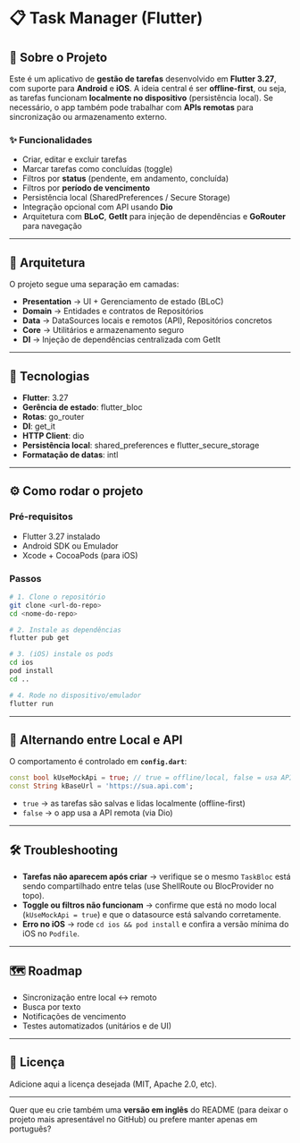 # 📋 Task Manager (Flutter)

## 🚀 Sobre o Projeto

Este é um aplicativo de **gestão de tarefas** desenvolvido em **Flutter 3.27**, com suporte para **Android** e **iOS**.
A ideia central é ser **offline-first**, ou seja, as tarefas funcionam **localmente no dispositivo** (persistência local).
Se necessário, o app também pode trabalhar com **APIs remotas** para sincronização ou armazenamento externo.

### ✨ Funcionalidades

* Criar, editar e excluir tarefas
* Marcar tarefas como concluídas (toggle)
* Filtros por **status** (pendente, em andamento, concluída)
* Filtros por **período de vencimento**
* Persistência local (SharedPreferences / Secure Storage)
* Integração opcional com API usando **Dio**
* Arquitetura com **BLoC**, **GetIt** para injeção de dependências e **GoRouter** para navegação

---

## 🧱 Arquitetura

O projeto segue uma separação em camadas:

* **Presentation** → UI + Gerenciamento de estado (BLoC)
* **Domain** → Entidades e contratos de Repositórios
* **Data** → DataSources locais e remotos (API), Repositórios concretos
* **Core** → Utilitários e armazenamento seguro
* **DI** → Injeção de dependências centralizada com GetIt

---

## 🧰 Tecnologias

* **Flutter**: 3.27
* **Gerência de estado**: flutter\_bloc
* **Rotas**: go\_router
* **DI**: get\_it
* **HTTP Client**: dio
* **Persistência local**: shared\_preferences e flutter\_secure\_storage
* **Formatação de datas**: intl

---

## ⚙️ Como rodar o projeto

### Pré-requisitos

* Flutter 3.27 instalado
* Android SDK ou Emulador
* Xcode + CocoaPods (para iOS)

### Passos

```bash
# 1. Clone o repositório
git clone <url-do-repo>
cd <nome-do-repo>

# 2. Instale as dependências
flutter pub get

# 3. (iOS) instale os pods
cd ios
pod install
cd ..

# 4. Rode no dispositivo/emulador
flutter run
```

---

## 🔀 Alternando entre **Local** e **API**

O comportamento é controlado em **`config.dart`**:

```dart
const bool kUseMockApi = true; // true = offline/local, false = usa API
const String kBaseUrl = 'https://sua.api.com';
```

* `true` → as tarefas são salvas e lidas localmente (offline-first)
* `false` → o app usa a API remota (via Dio)

---

## 🛠️ Troubleshooting

* **Tarefas não aparecem após criar** → verifique se o mesmo `TaskBloc` está sendo compartilhado entre telas (use ShellRoute ou BlocProvider no topo).
* **Toggle ou filtros não funcionam** → confirme que está no modo local (`kUseMockApi = true`) e que o datasource está salvando corretamente.
* **Erro no iOS** → rode `cd ios && pod install` e confira a versão mínima do iOS no `Podfile`.

---

## 🗺️ Roadmap

* Sincronização entre local ↔️ remoto
* Busca por texto
* Notificações de vencimento
* Testes automatizados (unitários e de UI)

---

## 📄 Licença

Adicione aqui a licença desejada (MIT, Apache 2.0, etc).

---

Quer que eu crie também uma **versão em inglês** do README (para deixar o projeto mais apresentável no GitHub) ou prefere manter apenas em português?
